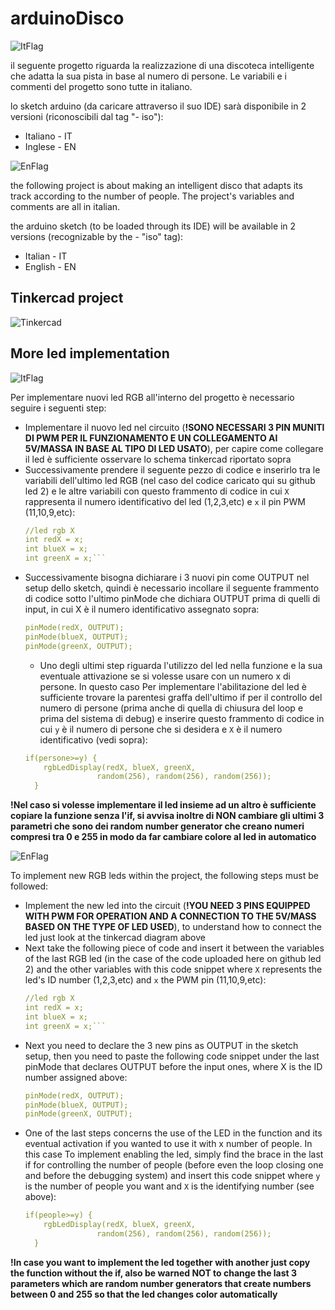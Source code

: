 # arduinoDisco

![ItFlag](https://user-images.githubusercontent.com/84080587/194774644-66c6fa81-5d29-4b5c-a49f-c68afc953cde.png)

il seguente progetto riguarda la realizzazione di una discoteca intelligente che adatta la sua pista in base al numero di persone.
Le variabili e i commenti del progetto sono tutte in italiano.

lo sketch arduino (da caricare attraverso il suo IDE) sarà disponibile in 2 versioni (riconoscibili dal tag "- iso"): 
- Italiano - IT
- Inglese - EN

![EnFlag](https://user-images.githubusercontent.com/84080587/194774673-78c41fb4-463f-4ccd-86cf-5b8cb443272e.png)

the following project is about making an intelligent disco that adapts its track according to the number of people.
The project's variables and comments are all in italian.

the arduino sketch (to be loaded through its IDE) will be available in 2 versions (recognizable by the - "iso" tag): 
- Italian - IT
- English - EN

## Tinkercad project

![Tinkercad](https://user-images.githubusercontent.com/84080587/194775403-9f35a7ad-79f5-4fea-b5dc-288bc9b9d3bb.PNG)

## More led implementation

![ItFlag](https://user-images.githubusercontent.com/84080587/194774644-66c6fa81-5d29-4b5c-a49f-c68afc953cde.png)

Per implementare nuovi led RGB all'interno del progetto è necessario seguire i seguenti step:
- Implementare il nuovo led nel circuito (**!SONO NECESSARI 3 PIN MUNITI DI PWM PER IL FUNZIONAMENTO E UN COLLEGAMENTO AI 5V/MASSA IN BASE AL TIPO DI LED USATO**), per capire come collegare il led è sufficiente osservare lo schema tinkercad riportato sopra
- Successivamente prendere il seguente pezzo di codice e inserirlo tra le variabili dell'ultimo led RGB (nel caso del codice caricato qui su github led 2) e le altre variabili con questo frammento di codice in cui `X` rappresenta il numero identificativo del led (1,2,3,etc) e `x` il pin PWM (11,10,9,etc):
  ```yml
  //led rgb X
  int redX = x;
  int blueX = x;
  int greenX = x;```
- Successivamente bisogna dichiarare i 3 nuovi pin come OUTPUT nel setup dello sketch, quindi è necessario incollare il seguente frammento di codice sotto l'ultimo pinMode che dichiara OUTPUT prima di quelli di input, in cui X è il numero identificativo assegnato sopra:
  ```yml
  pinMode(redX, OUTPUT);
  pinMode(blueX, OUTPUT);
  pinMode(greenX, OUTPUT);
  ```
  - Uno degli ultimi step riguarda l'utilizzo del led nella funzione e la sua eventuale attivazione se si volesse usare con un numero x di persone. In questo caso Per implementare l'abilitazione del led è sufficiente trovare la parentesi graffa dell'ultimo if per il controllo del numero di persone (prima anche di quella di chiusura del loop e prima del sistema di debug) e inserire questo frammento di codice in cui `y` è il numero di persone che si desidera e `X` è il numero identificativo (vedi sopra):
  ```yml
  if(persone>=y) {
      rgbLedDisplay(redX, blueX, greenX, 
                  random(256), random(256), random(256));
    }
  ```
**!Nel caso si volesse implementare il led insieme ad un altro è sufficiente copiare la funzione senza l'if, si avvisa inoltre di NON cambiare gli ultimi 3 parametri che sono dei random number generator che creano numeri compresi tra 0 e 255 in modo da far cambiare colore al led in automatico**

![EnFlag](https://user-images.githubusercontent.com/84080587/194774673-78c41fb4-463f-4ccd-86cf-5b8cb443272e.png)

To implement new RGB leds within the project, the following steps must be followed:
- Implement the new led into the circuit (**!YOU NEED 3 PINS EQUIPPED WITH PWM FOR OPERATION AND A CONNECTION TO THE 5V/MASS BASED ON THE TYPE OF LED USED**), to understand how to connect the led just look at the tinkercad diagram above
- Next take the following piece of code and insert it between the variables of the last RGB led (in the case of the code uploaded here on github led 2) and the other variables with this code snippet where `X` represents the led's ID number (1,2,3,etc) and `x` the PWM pin (11,10,9,etc):
  ```yml
  //led rgb X
  int redX = x;
  int blueX = x;
  int greenX = x;```
- Next you need to declare the 3 new pins as OUTPUT in the sketch setup, then you need to paste the following code snippet under the last pinMode that declares OUTPUT before the input ones, where X is the ID number assigned above:
  ```yml
  pinMode(redX, OUTPUT);
  pinMode(blueX, OUTPUT);
  pinMode(greenX, OUTPUT);
  ```
- One of the last steps concerns the use of the LED in the function and its eventual activation if you wanted to use it with x number of people. In this case To implement enabling the led, simply find the brace in the last if for controlling the number of people (before even the loop closing one and before the debugging system) and insert this code snippet where `y` is the number of people you want and `X` is the identifying number (see above):
  ```yml
  if(people>=y) {
      rgbLedDisplay(redX, blueX, greenX, 
                  random(256), random(256), random(256));
    }
  ```
**!In case you want to implement the led together with another just copy the function without the if, also be warned NOT to change the last 3 parameters which are random number generators that create numbers between 0 and 255 so that the led changes color automatically**
